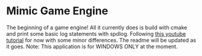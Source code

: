 
# Mimic Game Engine

The beginning of a game engine! All it currently does is build with cmake and print some basic log statements with spdlog. Following [this youtube tutorial](https://www.youtube.com/watch?v=JxIZbV_XjAs&list=PLlrATfBNZ98dC-V-N3m0Go4deliWHPFwT&index=1) for now with some minor differences. The readme will be updated as it goes. Note: This application is for WINDOWS ONLY at the moment.

